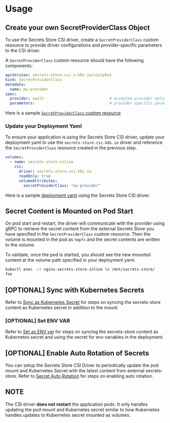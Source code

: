 # Usage

## Create your own SecretProviderClass Object

To use the Secrets Store CSI driver, create a `SecretProviderClass` custom resource to provide driver configurations and provider-specific parameters to the CSI driver.

A `SecretProviderClass` custom resource should have the following components:

```yaml
apiVersion: secrets-store.csi.x-k8s.io/v1alpha1
kind: SecretProviderClass
metadata:
  name: my-provider
spec:
  provider: vault                             # accepted provider options: azure or vault or gcp
  parameters:                                 # provider-specific parameters
```

Here is a sample [`SecretProviderClass` custom resource](https://github.com/kubernetes-sigs/secrets-store-csi-driver/blob/master/test/bats/tests/vault/vault_v1alpha1_secretproviderclass.yaml)

### Update your Deployment Yaml

To ensure your application is using the Secrets Store CSI driver, update your deployment yaml to use the `secrets-store.csi.k8s.io` driver and reference the `SecretProviderClass` resource created in the previous step.

```yaml
volumes:
  - name: secrets-store-inline
    csi:
      driver: secrets-store.csi.k8s.io
      readOnly: true
      volumeAttributes:
        secretProviderClass: "my-provider"
```

Here is a sample [deployment yaml](https://github.com/kubernetes-sigs/secrets-store-csi-driver/blob/master/test/bats/tests/vault/nginx-pod-vault-inline-volume-secretproviderclass.yaml) using the Secrets Store CSI driver.

## Secret Content is Mounted on Pod Start

On pod start and restart, the driver will communicate with the provider using gRPC to retrieve the secret content from the external Secrets Store you have specified in the `SecretProviderClass` custom resource. Then the volume is mounted in the pod as `tmpfs` and the secret contents are written to the volume.

To validate, once the pod is started, you should see the new mounted content at the volume path specified in your deployment yaml.

```bash
kubectl exec -it nginx-secrets-store-inline ls /mnt/secrets-store/
foo
```

## [OPTIONAL] Sync with Kubernetes Secrets

Refer to [Sync as Kubernetes Secret](../topics/sync-as-kubernetes-secret.md) for steps on syncing the secrets-store content as Kubernetes secret in addition to the mount.

### [OPTIONAL] Set ENV VAR

Refer to [Set as ENV var](../topics/set-as-env-var.md) for steps on syncing the secrets-store content as Kubernetes secret and using the secret for env variables in the deployment.

## [OPTIONAL] Enable Auto Rotation of Secrets

You can setup the Secrets Store CSI Driver to periodically update the pod mount and Kubernetes Secret with the latest content from external secrets-store. Refer to [Secret Auto Rotation](../topics/secret-auto-rotation.md) for steps on enabling auto rotation.

<aside class="note warning">
<h1>NOTE</h1>

The CSI driver **does not restart** the application pods. It only handles updating the pod mount and Kubernetes secret similar to how Kubernetes handles updates to Kubernetes secret mounted as volumes.

</aside>
